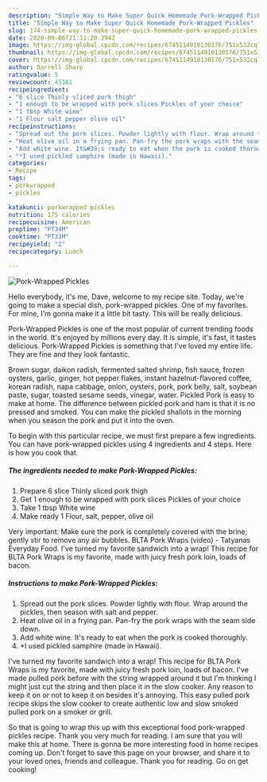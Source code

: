 ```yaml
---
description: "Simple Way to Make Super Quick Homemade Pork-Wrapped Pickles"
title: "Simple Way to Make Super Quick Homemade Pork-Wrapped Pickles"
slug: 174-simple-way-to-make-super-quick-homemade-pork-wrapped-pickles
date: 2020-09-06T21:11:20.294Z
image: https://img-global.cpcdn.com/recipes/6745114910130176/751x532cq70/pork-wrapped-pickles-recipe-main-photo.jpg
thumbnail: https://img-global.cpcdn.com/recipes/6745114910130176/751x532cq70/pork-wrapped-pickles-recipe-main-photo.jpg
cover: https://img-global.cpcdn.com/recipes/6745114910130176/751x532cq70/pork-wrapped-pickles-recipe-main-photo.jpg
author: Darrell Sharp
ratingvalue: 5
reviewcount: 45181
recipeingredient:
- "6 slice Thinly sliced pork thigh"
- "1 enough to be wrapped with pork slices Pickles of your choice"
- "1 tbsp White wine"
- "1 Flour salt pepper olive oil"
recipeinstructions:
- "Spread out the pork slices. Powder lightly with flour. Wrap around the pickles, then season with salt and pepper."
- "Heat olive oil in a frying pan. Pan-fry the pork wraps with the seam side down."
- "Add white wine. It&#39;s ready to eat when the pork is cooked thoroughly."
- "*I used pickled samphire (made in Hawaii)."
categories:
- Recipe
tags:
- porkwrapped
- pickles

katakunci: porkwrapped pickles 
nutrition: 175 calories
recipecuisine: American
preptime: "PT34M"
cooktime: "PT33M"
recipeyield: "2"
recipecategory: Lunch

---
```



![Pork-Wrapped Pickles](https://img-global.cpcdn.com/recipes/6745114910130176/751x532cq70/pork-wrapped-pickles-recipe-main-photo.jpg)

Hello everybody, it's me, Dave, welcome to my recipe site. Today, we're going to make a special dish, pork-wrapped pickles. One of my favorites. For mine, I'm gonna make it a little bit tasty. This will be really delicious.

Pork-Wrapped Pickles is one of the most popular of current trending foods in the world. It's enjoyed by millions every day. It is simple, it's fast, it tastes delicious. Pork-Wrapped Pickles is something that I've loved my entire life. They are fine and they look fantastic.

Brown sugar, daikon radish, fermented salted shrimp, fish sauce, frozen oysters, garlic, ginger, hot pepper flakes, instant hazelnut-flavored coffee, korean radish, napa cabbage, onion, oysters, pork, pork belly, salt, soybean paste, sugar, toasted sesame seeds, vinegar, water. Pickled Pork is easy to make at home. The difference between pickled pork and ham is that it is no pressed and smoked. You can make the pickled shallots in the morning when you season the pork and put it into the oven.


To begin with this particular recipe, we must first prepare a few ingredients. You can have pork-wrapped pickles using 4 ingredients and 4 steps. Here is how you cook that.

<!--inarticleads1-->

##### The ingredients needed to make Pork-Wrapped Pickles:

1. Prepare 6 slice Thinly sliced pork thigh
1. Get 1 enough to be wrapped with pork slices Pickles of your choice
1. Take 1 tbsp White wine
1. Make ready 1 Flour, salt, pepper, olive oil


Very important: Make sure the pork is completely covered with the brine; gently stir to remove any air bubbles. BLTA Pork Wraps (video) - Tatyanas Everyday Food. I&#39;ve turned my favorite sandwich into a wrap! This recipe for BLTA Pork Wraps is my favorite, made with juicy fresh pork loin, loads of bacon. 

<!--inarticleads2-->

##### Instructions to make Pork-Wrapped Pickles:

1. Spread out the pork slices. Powder lightly with flour. Wrap around the pickles, then season with salt and pepper.
1. Heat olive oil in a frying pan. Pan-fry the pork wraps with the seam side down.
1. Add white wine. It&#39;s ready to eat when the pork is cooked thoroughly.
1. *I used pickled samphire (made in Hawaii).


I&#39;ve turned my favorite sandwich into a wrap! This recipe for BLTA Pork Wraps is my favorite, made with juicy fresh pork loin, loads of bacon. I&#39;ve made pulled pork before with the string wrapped around it but I&#39;m thinking I might just cut the string and then place it in the slow cooker. Any reason to keep it on or not to keep it on besides it&#39;s annoying. This easy pulled pork recipe skips the slow cooker to create authentic low and slow smoked pulled pork on a smoker or grill. 

So that is going to wrap this up with this exceptional food pork-wrapped pickles recipe. Thank you very much for reading. I am sure that you will make this at home. There is gonna be more interesting food in home recipes coming up. Don't forget to save this page on your browser, and share it to your loved ones, friends and colleague. Thank you for reading. Go on get cooking!
